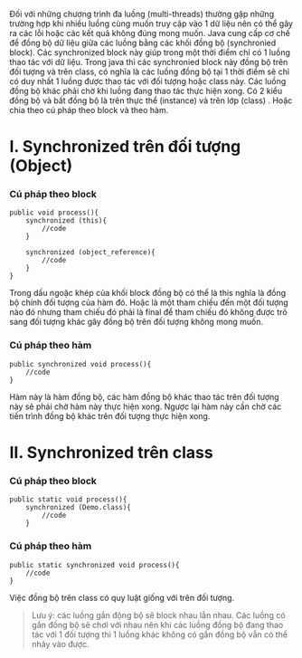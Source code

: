 Đối với những chương trình đa luồng (multi-threads) thường  gặp những trường hợp khi nhiều luồng cùng muốn truy cập vào 1 dữ liệu nên có thể gây ra các lỗi hoặc các kết quả không đúng mong muốn. Java cung cấp cơ chế để đồng bộ dữ liệu giữa các luồng bằng các khối đồng bộ (synchronied block). Các synchronized block này giúp trong một thời điểm chỉ có 1 luồng thao tác với dữ liệu. Trong java thì các synchronied block này đồng bộ trên đối tượng và trên class, có nghĩa là các luồng đồng bộ tại 1 thời điểm sẽ chỉ có duy nhất 1 luồng được thao tác với đối tượng hoặc class này. Các luồng đồng bộ khác phải chờ khi luồng đang thao tác thực hiện xong.
Có 2 kiểu đồng bộ và bất đồng bộ là trên thực thể (instance) và trên lớp (class) . Hoặc chia theo cú pháp theo block và theo hàm.

# I. Synchronized trên đối tượng (Object)
### Cú pháp theo block
```
public void process(){
    synchronized (this){
        //code
    }
    
    synchronized (object_reference){
        //code
    }
}
```
 Trong dấu ngoặc khép của khối block đồng bộ có thể là this nghĩa là đồng bộ chính đối tượng của hàm đó. Hoặc là một tham chiếu đến một đối tượng nào đó nhưng tham chiếu đó phải là final để tham chiếu đó không được trỏ sang đối tượng khác gây đồng bộ trên đối tượng không mong muốn.
 
### Cú pháp theo hàm
```
public synchronized void process(){
    //code
}
```
Hàm này là hàm đồng bộ, các hàm đồng bộ khác thao tác trên đối tượng này sẽ phải chờ hàm này thực hiện xong. Ngược lại hàm này cần chờ các tiến trình đồng bộ khác trên đối tượng thực hiện xong.

# II. Synchronized trên class
### Cú pháp theo block
```
public static void process(){
    synchronized (Demo.class){
        //code
    }
```


### Cú pháp theo hàm
```
public static synchronized void process(){
    //code
}
```
Việc đồng bộ trên class có quy luật giống với trên đối tượng.

> Lưu ý: các luồng gắn động bộ sẽ block nhau lẫn nhau. Các luồng có gắn đồng bộ sẽ chơi với nhau nên khi các luồng đồng bộ đang thao tác với 1 đối tượng thì 1 luồng khác không có gắn đồng bộ vẫn có thể nhảy vào được.
>